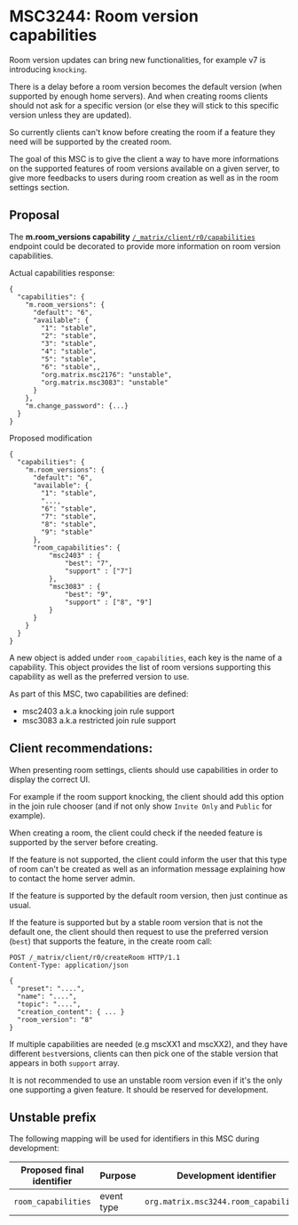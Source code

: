 # MSC3244: Room version capabilities

Room version updates can bring new functionalities, for example v7 is introducing `knocking`.

There is a delay before a room version becomes the default version (when supported by enough home servers).
And when creating rooms clients should not ask for a specific version (or else they will stick to this
specific version unless they are updated).

So currently clients can't know before creating the room if a feature they need will be supported by the created room.

The goal of this MSC is to give the client a way to have more informations on the supported features of room
versions available on a given server, to give more feedbacks to users during room creation as well as
in the room settings section.

## Proposal

The __m.room_versions capability__  [`/_matrix/client/r0/capabilities`]([https://matrix.org/docs/spec/client_server/r0.6.1#m-room-versions-capability])
endpoint could be decorated to provide more information on room version capabilities.

Actual capabilities response:
````
{
  "capabilities": {
    "m.room_versions": {
      "default": "6",
      "available": {
        "1": "stable",
        "2": "stable",
        "3": "stable",
        "4": "stable",
        "5": "stable",
        "6": "stable",,
        "org.matrix.msc2176": "unstable",
        "org.matrix.msc3083": "unstable"
      }
    },
    "m.change_password": {...}
  }
}
````

Proposed modification

````
{
  "capabilities": {
    "m.room_versions": {
      "default": "6",
      "available": {
        "1": "stable",
        "...,
        "6": "stable",
        "7": "stable",
        "8": "stable",
        "9": "stable"
      },
      "room_capabilities": {
          "msc2403" : {
              "best": "7",
              "support" : ["7"]
          },
          "msc3083" : {
              "best": "9",
              "support" : ["8", "9"]
          }
      }
    }
  }
}
````

A new object is added under `room_capabilities`, each key is the name of a capability.
This object provides the list of room versions supporting this capability as well as the preferred version to use.


As part of this MSC, two capabilities are defined:
- msc2403 a.k.a knocking join rule support
- msc3083 a.k.a restricted join rule support 

## Client recommendations:

When presenting room settings, clients should use capabilities in order to display the correct UI. 

For example if the room support knocking, the client should add this option in the join rule chooser
(and if not only show `Invite Only` and `Public` for example).

When creating a room, the client could check if the needed feature is supported by the server before creating.

If the feature is not supported, the client could inform the user that this type of room can't be created
as well as an information message explaining how to contact the home server admin.

If the feature is supported by the default room version, then just continue as usual.

If the feature is supported but by a stable room version that is not the default one, the client should
then request to use the preferred version (`best`) that supports the feature, in the create room call:

````
POST /_matrix/client/r0/createRoom HTTP/1.1
Content-Type: application/json

{
  "preset": "....",
  "name": "....",
  "topic": "....",
  "creation_content": { ... }
  "room_version": "8"
}
````

If multiple capabilities are needed (e.g mscXX1 and mscXX2), and they have different `best`versions, clients can
then pick one of the stable version that appears in both `support` array.

It is not recommended to use an unstable room version even if it's the only one supporting a given feature.
It should be reserved for development.


## Unstable prefix

The following mapping will be used for identifiers in this MSC during development:


Proposed final identifier       | Purpose | Development identifier
------------------------------- | ------- | ----
`room_capabilities` | event type | `org.matrix.msc3244.room_capabilities`

